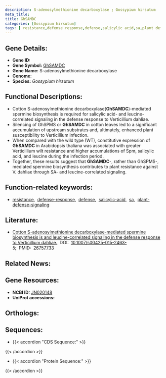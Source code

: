 ```yaml
---
description: S-adenosylmethionine decarboxylase ; Gossypium hirsutum
meta_title:
title: GhSAMDC
categories: [Gossypium hirsutum]
tags: [ resistance,defense response,defense,salicylic acid,sa,plant defense signaling ]
---
```


## Gene Details:
- **Gene ID:** []()
- **Gene Symbol:** <u>GhSAMDC</u>
- **Gene Name:** S-adenosylmethionine decarboxylase
- **Genome:** []()
- **Species:** *Gossypium hirsutum*

## Functional Descriptions:
   - Cotton S-adenosylmethionine decarboxylase(**GhSAMDC**)-mediated spermine biosynthesis is required for salicylic acid- and leucine-correlated signaling in the defense response to Verticillium dahliae.
   - Silencing of GhSPMS or **GhSAMDC** in cotton leaves led to a significant accumulation of upstream substrates and, ultimately, enhanced plant susceptibility to Verticillium infection.
   - When compared with the wild type (WT), constitutive expression of **GhSAMDC** in Arabidopsis thaliana was associated with greater Verticillium wilt resistance and higher accumulations of Spm, salicylic acid, and leucine during the infection period.
   - Together, these results suggest that **GhSAMDC**-, rather than GhSPMS-, mediated spermine biosynthesis contributes to plant resistance against V. dahliae through SA- and leucine-correlated signaling.

## Function-related keywords:
   - [resistance](/tags/resistance/),&nbsp;&nbsp;[defense-response](/tags/defense-response/),&nbsp;&nbsp;[defense](/tags/defense/),&nbsp;&nbsp;[salicylic-acid](/tags/salicylic-acid/),&nbsp;&nbsp;[sa](/tags/sa/),&nbsp;&nbsp;[plant-defense-signaling](/tags/plant-defense-signaling/)

## Literature:
   - [Cotton S-adenosylmethionine decarboxylase-mediated spermine biosynthesis is and leucine-correlated signaling in the defense response to Verticillium dahliae.](https://doi.org/10.1007/s00425-015-2463-5)&nbsp;&nbsp;DOI:&nbsp;&nbsp;[10.1007/s00425-015-2463-5](https://doi.org/10.1007/s00425-015-2463-5);&nbsp;&nbsp;PMID:&nbsp;&nbsp;[26757733](https://pubmed.ncbi.nlm.nih.gov/26757733/)

## Related News:

## Gene Resources:
- **NCBI ID:**  [JN020148](https://www.ncbi.nlm.nih.gov/gene/?term=JN020148)
- **UniProt accessions:**  [](https://www.uniprot.org/uniprotkb//entry)

## Orthologs:

## Sequences:
- {{< accordion "CDS Sequence:" >}}

{{< /accordion >}}
- {{< accordion "Protein Sequence:" >}}

{{< /accordion >}}
